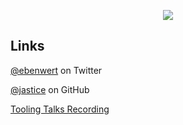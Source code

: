 
<p align="center">
  <img src="https://i.imgur.com/9V1yqE7.jpg"/>
</p>

## Links

[@ebenwert](https://twitter.com/ebenwert) on Twitter

[@jastice](https://github.com/jastice) on GitHub

[Tooling Talks Recording](https://youtu.be/5ZebGDMpPgs)
